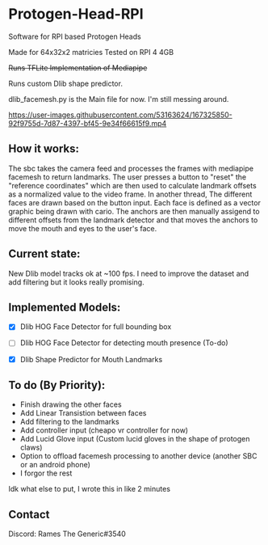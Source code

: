 # Protogen-Head-RPI
Software for RPI based Protogen Heads

Made for 64x32x2 matricies
Tested on RPI 4 4GB




~~Runs TFLite Implementation of Mediapipe~~

Runs custom Dlib shape predictor. 


dlib_facemesh.py is the Main file for now. I'm still messing around. 


https://user-images.githubusercontent.com/53163624/167325850-92f9755d-7d87-4397-bf45-9e34f66615f9.mp4



## How it works: ##

The sbc takes the camera feed and processes the frames with mediapipe facemesh to return landmarks. The user presses a button to "reset" the "reference coordinates" which are then used to calculate landmark offsets as a normalized value to the video frame. In another thread, The different faces are drawn based on the button input. Each face is defined as a vector graphic being drawn with cario. The anchors are then manually assigend to different offsets from the landmark detector and that moves the anchors to move the mouth and eyes to the user's face. 

## Current state: ##

New Dlib model tracks ok at ~100 fps. I need to improve the dataset and add filtering but it looks really promising.

## Implemented Models: ##
- [x] Dlib HOG Face Detector for full bounding box
- [ ] Dlib HOG Face Detector for detecting mouth presence (To-do)
- [x] Dlib Shape Predictor for Mouth Landmarks






## To do (By Priority): ##

* Finish drawing the other faces
* Add Linear Transistion between faces
* Add filtering to the landmarks
* Add controller input (cheapo vr controller for now)
* Add Lucid Glove input (Custom lucid gloves in the shape of protogen claws)
* Option to offload facemesh processing to another device (another SBC or an android phone)
* I forgor the rest











Idk what else to put, I wrote this in like 2 minutes 

## Contact ##

Discord: Rames The Generic#3540
